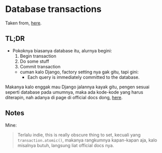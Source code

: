 # Database transactions

Taken from, [here](https://docs.djangoproject.com/en/5.0/topics/db/transactions/).

## TL;DR

- Pokoknya biasanya database itu, alurnya begini:
  1. Begin transaction
  2. Do some stuff
  3. Commit transaction
  - cuman kalo Django, factory setting nya gak gitu, tapi gini:
    - Each query is immediately committed to the database.

Makanya kalo enggak mau Django jalannya kayak gitu, pengen sesuai seperti database pada umumnya, maka ada kode-kode yang harus diterapin, nah adanya di page di official docs dong, [here](https://docs.djangoproject.com/en/5.0/topics/db/transactions/).

## Notes

Mine:
> Terlalu indie, this is really obscure thing to set, kecuali yang `transaction.atomic()`, makanya rangkumnya kapan-kapan aja, kalo misalnya butuh, langsung liat official docs nya.
